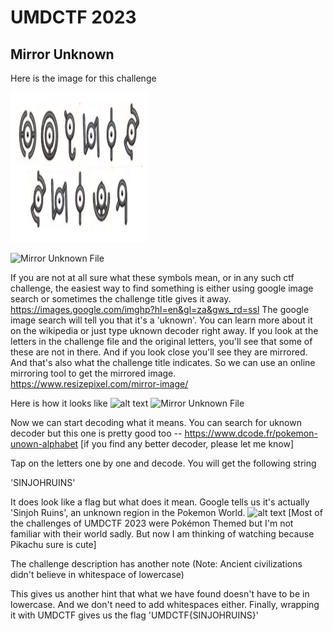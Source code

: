 # UMDCTF 2023
## Mirror Unknown
Here is the image for this challenge 

<p>
    <img src="/Mirror_Unkown.png" width="220" height="240" />
</p>

![Mirror Unknown File](https://github.com/cosmoshivani/UMDCTF-2023/blob/main/Mirror_Unkown.png)

If you are not at all sure what these symbols mean, or in any such ctf challenge, the easiest way to find something is either using google image search or sometimes the challenge title gives it away. https://images.google.com/imghp?hl=en&gl=za&gws_rd=ssl
The google image search will tell you that it's a 'uknown'. You can learn more about it on the wikipedia or just type uknown decoder right away.
If you look at the letters in the challenge file and the original letters, you'll see that some of these are not in there. And if you look close you'll see they are mirrored. And that's also what the challenge title indicates. So we can use an online mirroring tool to get the mirrored image. 
https://www.resizepixel.com/mirror-image/

Here is how it looks like
![alt text](https://github.com/[username]/[reponame]/blob/[branch]/image.jpg?raw=true)
![Mirror Unknown File](/UMDCTF-2023/mirrored_Unkown.png)

Now we can start decoding what it means. You can search for uknown decoder but this one is pretty good too -- https://www.dcode.fr/pokemon-unown-alphabet
[if you find any better decoder, please let me know]

Tap on the letters one by one and decode. You will get the following string 

'SINJOHRUINS'

It does look like a flag but what does it mean. Google tells us it's actually 'Sinjoh Ruins', an unknown region in the Pokemon World.
![alt text](https://github.com/[username]/[reponame]/blob/[branch]/image.jpg?raw=true)
[Most of the challenges of UMDCTF 2023 were Pokémon Themed but I'm not familiar with their world sadly. But now I am thinking of watching because Pikachu sure is cute]

The challenge description has another note
(Note: Ancient civilizations didn't believe in whitespace of lowercase)
 
 This gives us another hint that what we have found doesn't have to be in lowercase. And we don't need to add whitespaces either. 
 Finally, wrapping it with UMDCTF gives us the flag 
 'UMDCTF{SINJOHRUINS}'
 
